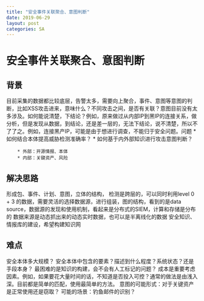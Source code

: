 ```yaml
---
title: "安全事件关联聚合、意图判断"
date: 2019-06-29
layout: post
categories: SA
---
```


# 安全事件关联聚合、意图判断


## 背景

目前采集的数据都比较底层，告警太多，需要向上聚合，事件、意图等意图的判断，比如XSS攻击进来，意味什么？不同攻击之间，是否有关联？意图目前没有太多涉及。如何能说清楚，下结论？例如，原来做过从内部IP到黑IP的连接关系，做分析，但是发现从数据，到结论，还是差一层的，无法下结论，说不清楚，所以不了了之。例如，连接黑产IP，可能是由于想进行调查，不能归于安全问题。问题
	* 如何结合本体提高威胁检测准确率？
	* 如何基于内外部知识进行攻击意图判断？

		* 外部：开源情报、本体
		* 内部：关键资产、风险

## 解决思路
形成包、事件、计划、意图，立体的结构，
检测是跨层的，可以同时利用level 0 + 3 的数据，需要灵活的选择数据源，进行组装，图的结构，看到的是data source，数据源的发现和使用机制，看起来是分布式的SIEM，计算和存储是分布的
数据来源是动态抓出来的动态实时数据，也可以是半离线化的数据
安全知识、情报库的建设，希望构建知识网

## 难点

安全本体多大规模？
安全本体中包含的要素？描述到什么程度？系统状态？还是手段本身？
最困难的是知识的构建，会不会有人工标记的问题？
成本是重要考虑因素。例如，如果要花大量时间的话，不知道是否投入可控？通常的做法是由浅入深。目前都是简单的匹配，使用最简单的方法。
意图的可能形式：对于关键资产是正常使用还是窃取？
可能的场景：钓鱼邮件的识别？
